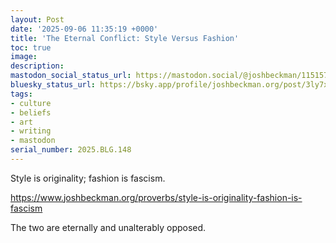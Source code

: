 ```yaml
---
layout: Post
date: '2025-09-06 11:35:19 +0000'
title: 'The Eternal Conflict: Style Versus Fashion'
toc: true
image:
description:
mastodon_social_status_url: https://mastodon.social/@joshbeckman/115157140747782292
bluesky_status_url: https://bsky.app/profile/joshbeckman.org/post/3ly7xvec6ib2p
tags:
- culture
- beliefs
- art
- writing
- mastodon
serial_number: 2025.BLG.148
---
```

<p>Style is originality; fashion is fascism.</p><p><a href="https://www.joshbeckman.org/proverbs/style-is-originality-fashion-is-fascism" target="_blank" rel="nofollow noopener" translate="no"><span class="invisible">https://www.</span><span class="ellipsis">joshbeckman.org/proverbs/style</span><span class="invisible">-is-originality-fashion-is-fascism</span></a></p><p>The two are eternally and unalterably opposed.</p>
